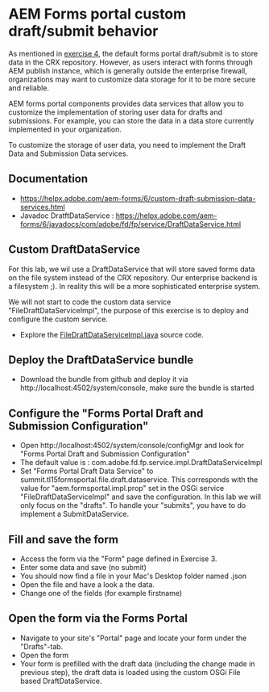 # AEM Forms portal custom draft/submit behavior

As mentioned in [exercise 4](exercise4/README.md), the default forms portal draft/submit is to store data in the CRX repository. However, as users interact with forms through AEM publish instance, which is generally outside the enterprise firewall, organizations may want to customize data storage for it to be more secure and reliable.

AEM forms portal components provides data services that allow you to customize the implementation of storing user data for drafts and submissions. For example, you can store the data in a data store currently implemented in your organization.

To customize the storage of user data, you need to implement the Draft Data and Submission Data services.

## Documentation

* https://helpx.adobe.com/aem-forms/6/custom-draft-submission-data-services.html
* Javadoc DratftDataService : https://helpx.adobe.com/aem-forms/6/javadocs/com/adobe/fd/fp/service/DraftDataService.html

## Custom DraftDataService

For this lab, we wil use a DraftDataService that will store saved forms data on the file system instead of the CRX repository. Our enterprise backend is a filesystem ;). In reality this will be a more sophisticated enterprise system.

We will not start to code the custom data service "FileDraftDataServiceImpl", the purpose of this exercise is to deploy and configure the custom service.

* Explore the [FileDraftDataServiceImpl.java](resources/FileDraftDataServiceImpl.java) source code.

## Deploy the DraftDataService bundle

* Download the bundle from github and deploy it via http://localhost:4502/system/console, make sure the bundle is started

## Configure the "Forms Portal Draft and Submission Configuration"

* Open http://localhost:4502/system/console/configMgr and look for "Forms Portal Draft and Submission Configuration"
* The default value is : com.adobe.fd.fp.service.impl.DraftDataServiceImpl
* Set "Forms Portal Draft Data Service" to summit.tl15formsportal.file.draft.dataservice. This corresponds with the value for "aem.formsportal.impl.prop" set in the OSGi service "FileDraftDataServiceImpl" and save the configuration. In this lab we will only focus on the "drafts". To handle your "submits", you have to do implement a SubmitDataService.

## Fill and save the form

* Access the form via the "Form" page defined in Exercise 3.
* Enter some data and save (no submit)
* You should now find a file in your Mac's Desktop folder named <number>.json
* Open the file and have a look a the data.
* Change one of the fields (for example firstname)
    
## Open the form via the Forms Portal 

* Navigate to your site's "Portal" page and locate your form under the "Drafts"-tab.
* Open the form
* Your form is prefilled with the draft data (including the change made in previous step), the draft data is loaded using the custom OSGi File based DraftDataService.  

